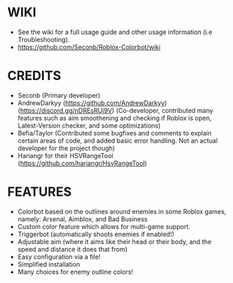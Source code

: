 # WIKI
- See the wiki for a full usage guide and other usage information (i.e Troubleshooting).
- https://github.com/Seconb/Roblox-Colorbot/wiki

# CREDITS

- Seconb (Primary developer)
- AndrewDarkyy (https://github.com/AndrewDarkyy) (https://discord.gg/nDREsRUj9V) (Co-developer, contributed many features such as aim smoothening and checking if Roblox is open, Latest-Version checker, and some optimizations)
- Befia/Taylor (Contributed some bugfixes and comments to explain certain areas of code, and added basic error handling. Not an actual developer for the project though)
- Hariangr for their HSVRangeTool (https://github.com/hariangr/HsvRangeTool)

# FEATURES

- Colorbot based on the outlines around enemies in some Roblox games, namely: Arsenal, Aimblox, and Bad Business
- Custom color feature which allows for multi-game support.
- Triggerbot (automatically shoots enemies if enabled!)
- Adjustable aim (where it aims like their head or their body, and the speed and distance it does that from)
- Easy configuration via a file!
- Simplified installation
- Many choices for enemy outline colors!
